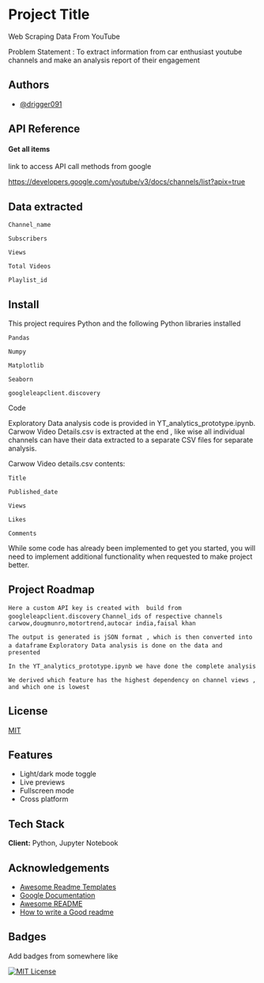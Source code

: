 
# Project Title

Web Scraping Data From YouTube

Problem Statement : To extract  information from car enthusiast youtube channels and make an analysis report of their engagement






## Authors

- [@drigger091](https://www.github.com/drigger091)


## API Reference

#### Get all items

link to access API call methods from google

https://developers.google.com/youtube/v3/docs/channels/list?apix=true


## Data extracted
 
`Channel_name`

`Subscribers`

`Views`

`Total Videos`

`Playlist_id`

## Install

This project requires Python and the following Python libraries installed

`Pandas`

`Numpy`

`Matplotlib`

`Seaborn`

`googleleapclient.discovery`






Code

Exploratory Data analysis code is provided in  YT_analytics_prototype.ipynb. 
Carwow Video Details.csv is extracted at the end , like wise all individual channels can have their data extracted to a separate CSV files for separate analysis. 

Carwow Video details.csv contents:

`Title`

`Published_date`

`Views`

`Likes`

`Comments`





While some code has already been implemented to get you started, you will need to implement additional functionality when requested to make project better.
## Project Roadmap


`Here a custom API key is created with  build from googleleapclient.discovery`
`Channel_ids of respective channels carwow,dougmunro,motortrend,autocar india,faisal khan`

`The output is generated is jSON format , which is then converted into a dataframe`
`Exploratory Data analysis is done on the data and presented` 

 
`In the YT_analytics_prototype.ipynb we have done the complete analysis`


`We derived which feature has the highest dependency on channel views , and which one is lowest`
## License

[MIT](https://choosealicense.com/licenses/mit/)


## Features

- Light/dark mode toggle
- Live previews
- Fullscreen mode
- Cross platform


## Tech Stack

**Client:** Python, Jupyter Notebook




## Acknowledgements

 - [Awesome Readme Templates](https://awesomeopensource.com/project/elangosundar/awesome-README-templates)
 - [Google Documentation](https://developers.google.com/youtube/v3/docs/channels/list?apix=true)
 - [Awesome README](https://github.com/matiassingers/awesome-readme)
 - [How to write a Good readme](https://bulldogjob.com/news/449-how-to-write-a-good-readme-for-your-github-project)


## Badges

Add badges from somewhere like

[![MIT License](https://img.shields.io/badge/License-MIT-green.svg)](https://choosealicense.com/licenses/mit/)


